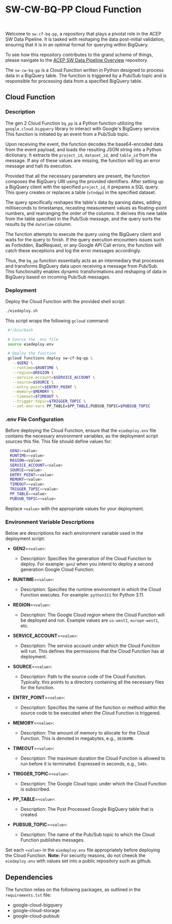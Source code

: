 # SW-CW-BQ-PP Cloud Function

<br>

Welcome to `sw-cf-bq-pp`, a repository that plays a pivotal role in the ACEP SW Data Pipeline. It is tasked with reshaping the data post-initial validation, ensuring that it is in an optimal format for querying within BigQuery.

To see how this repository contributes to the grand scheme of things, please navigate to the [ACEP SW Data Pipeline Overview](https://github.com/acep-uaf/sw-stack) repository.

The `sw-cw-bq-pp` is a Cloud Function written in Python designed to process data in a BigQuery table. The function is triggered by a Pub/Sub topic and is responsible for processing data from a specified BigQuery table.

## Cloud Function

### Description

The gen 2 Cloud Function `bq_pp` is a Python function utilizing the `google.cloud.bigquery` library to interact with Google's BigQuery service. This function is initiated by an event from a Pub/Sub topic.

Upon receiving the event, the function decodes the base64-encoded data from the event payload, and loads the resulting JSON string into a Python dictionary. It extracts the `project_id`, `dataset_id`, and `table_id` from the message. If any of these values are missing, the function will log an error message and halt its execution.

Provided that all the necessary parameters are present, the function composes the BigQuery URI using the provided identifiers. After setting up a BigQuery client with the specified `project_id`, it prepares a SQL query. This query creates or replaces a table (`vtndpp`) in the specified dataset.

The query specifically reshapes the table's data by parsing dates, adding milliseconds to timestamps, recasting measurement values as floating-point numbers, and rearranging the order of the columns. It derives this new table from the table specified in the Pub/Sub message, and the query sorts the results by the `datetime` column.

The function attempts to execute the query using the BigQuery client and waits for the query to finish. If the query execution encounters issues such as Forbidden, BadRequest, or any Google API Call errors, the function will catch these exceptions and log the error messages accordingly.

Thus, the `bq_pp` function essentially acts as an intermediary that processes and transforms BigQuery data upon receiving a message from Pub/Sub. This functionality enables dynamic transformations and reshaping of data in BigQuery based on incoming Pub/Sub messages.

### Deployment

Deploy the Cloud Function with the provided shell script:

```bash
./eiedeploy.sh
```

This script wraps the following `gcloud` command:

```bash
 #!/bin/bash

 # Source the .env file
 source eiedeploy.env

 # Deploy the function
 gcloud functions deploy sw-cf-bq-pp \
   --$GEN2 \
   --runtime=$RUNTIME \
   --region=$REGION \
   --service-account=$SERVICE_ACCOUNT \
   --source=$SOURCE \
   --entry-point=$ENTRY_POINT \
   --memory=$MEMORY \
   --timeout=$TIMEOUT \
   --trigger-topic=$TRIGGER_TOPIC \
   --set-env-vars PP_TABLE=$PP_TABLE,PUBSUB_TOPIC=$PUBSUB_TOPIC
```
### .env File Configuration
 
 Before deploying the Cloud Function, ensure that the `eiedeploy.env` file contains the necessary environment variables, as the deployment script sources this file. This file should define values for:
 
 ```bash
   GEN2=<value>
   RUNTIME=<value>
   REGION=<value>
   SERVICE_ACCOUNT=<value>
   SOURCE=<value>
   ENTRY_POINT=<value>
   MEMORY=<value>
   TIMEOUT=<value>
   TRIGGER_TOPIC=<value>
   PP_TABLE=<value>
   PUBSUB_TOPIC=<value>
  ```
 Replace `<value>` with the appropriate values for your deployment.

### Environment Variable Descriptions
 
  Below are descriptions for each environment variable used in the deployment script:
 
  - **GEN2**=`<value>`:
    - Description: Specifies the generation of the Cloud Function to deploy.  For example: `gen2` when you intend to deploy a second generation Google Cloud Function.
 
  - **RUNTIME**=`<value>`:
    - Description: Specifies the runtime environment in which the Cloud Function executes. For example: `python311` for Python 3.11.
 
  - **REGION**=`<value>`:
    - Description: The Google Cloud region where the Cloud Function will be deployed and run. Example values are `us-west1`, `europe-west1`, etc.
 
  - **SERVICE_ACCOUNT**=`<value>`:
    - Description: The service account under which the Cloud Function will run. This defines the permissions that the Cloud Function has at deployment.
 
  - **SOURCE**=`<value>`:
    - Description: Path to the source code of the Cloud Function. Typically, this points to a directory containing all the necessary files for the function.
 
  - **ENTRY_POINT**=`<value>`:
    - Description: Specifies the name of the function or method within the source code to be executed when the Cloud Function is triggered.
 
  - **MEMORY**=`<value>`:
    - Description: The amount of memory to allocate for the Cloud Function. This is denoted in megabytes, e.g., `16384MB`.
 
  - **TIMEOUT**=`<value>`:
    - Description: The maximum duration the Cloud Function is allowed to run before it is terminated. Expressed in seconds, e.g., `540s`.
 
  - **TRIGGER_TOPIC**=`<value>`:
    - Description: The Google Cloud topic under which the Cloud Function is subscribed.

  - **PP_TABLE**=`<value>`:
    - Description: The Post Processed Google BigQuery table that is created.
 
  - **PUBSUB_TOPIC**=`<value>`:
    - Description: The name of the Pub/Sub topic to which the Cloud Function publishes messages.
 
  Set each `<value>` in the `eiedeploy.env` file appropriately before deploying the Cloud Function. **Note:** For security reasons, do not cheeck the `eiedeploy.env` with values set  into a public repository such as github.

## Dependencies
The function relies on the following packages, as outlined in the `requirements.txt` file:
- google-cloud-bigquery
- google-cloud-storage
- google-cloud-pubsub
